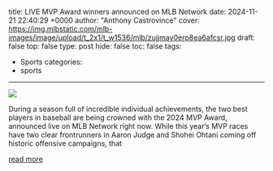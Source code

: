title: LIVE MVP Award winners announced on MLB Network
date: 2024-11-21 22:40:29 +0000
author: "Anthony Castrovince"
cover: https://img.mlbstatic.com/mlb-images/image/upload/t_2x1/t_w1536/mlb/zujjmay0erp8ea6afcsr.jpg
draft: false
top: false
type: post
hide: false
toc: false
tags:
  - Sports
categories:
  - sports
---

![](https://img.mlbstatic.com/mlb-images/image/upload/t_2x1/t_w1536/mlb/zujjmay0erp8ea6afcsr.jpg)

During a season full of incredible individual achievements, the two best players in baseball are being crowned with the 2024 MVP Award, announced live on MLB Network right now. While this year’s MVP races have two clear frontrunners in Aaron Judge and Shohei Ohtani coming off historic offensive campaigns, that

[read more](https://www.mlb.com/news/mlb-mvp-award-winners-2024)
